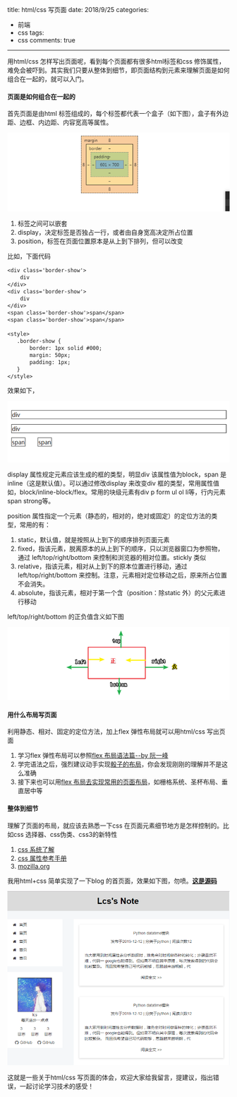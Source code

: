 title: html/css 写页面
date: 2018/9/25
categories:

- 前端
- css
tags:
- css
comments: true
---

用html/css 怎样写出页面呢，看到每个页面都有很多html标签和css 修饰属性，难免会被吓到。其实我们只要从整体到细节，即页面结构到元素来理解页面是如何组合在一起的，就可以入门。

#### 页面是如何组合在一起的
首先页面是由html 标签组成的，每个标签都代表一个盒子（如下图），盒子有外边距、边框、内边距、内容宽高等属性。

![box](/images/20180925/box.png)

1. 标签之间可以嵌套
2. display，决定标签是否独占一行，或者由自身宽高决定所占位置
3. position，标签在页面位置原本是从上到下排列，但可以改变

比如，下面代码
```
<div class='border-show'>
    div 
</div>
<div class='border-show'>
    div 
</div>
<span class='border-show'>span</span>
<span class='border-show'>span</span>

<style>
   .border-show {
       border: 1px solid #000;
       margin: 50px;
       padding: 1px;
   }
</style>
```
效果如下，

![div_span](/images/20180925/div_span.png)

display 属性规定元素应该生成的框的类型，明显div 该属性值为block，span 是inline（这是默认值）。可以通过修改display 来改变div 框的类型，常用属性值如，block/inline-block/flex。常用的块级元素有div p form ul ol li等，行内元素span strong等。

position 属性指定一个元素（静态的，相对的，绝对或固定）的定位方法的类型，常用的有：
1. static，默认值，就是按照从上到下的顺序排列页面元素
2. fixed，指该元素，脱离原本的从上到下的顺序，只以浏览器窗口为参照物，通过 left/top/right/bottom 来控制和浏览器的相对位置。stickly 类似
3. relative，指该元素，相对从上到下的原本位置进行移动，通过left/top/right/bottom 来控制。注意，元素相对定位移动之后，原来所占位置不会消失。
4. absolute，指该元素，相对于第一个含（position：除static 外）的父元素进行移动

left/top/right/bottom 的正负值含义如下图

![position](/images/20180925/position.png)

#### 用什么布局写页面
利用静态、相对、固定的定位方法，加上flex 弹性布局就可以用html/css 写出页面
1. 学习flex 弹性布局可以参照[flex 布局语法篇--by 阮一峰](http://www.ruanyifeng.com/blog/2015/07/flex-grammar.html)
2. 学完语法之后，强烈建议动手实现[骰子的布局](http://www.ruanyifeng.com/blog/2015/07/flex-examples.html)，你会发现刚刚的理解并不是这么准确
3. 接下来也可以用[flex 布局去实现常用的页面布局](https://magic-akari.github.io/solved-by-flexbox/)，如栅格系统、圣杯布局、垂直居中等

#### 整体到细节
理解了页面的布局，就应该去熟悉一下css 在页面元素细节地方是怎样控制的。比如css 选择器、css伪类、css3的新特性
1. [css 系统了解](http://www.runoob.com/css/css-tutorial.html)
2. [css 属性参考手册](http://www.runoob.com/cssref/css-reference.html)
3. [mozilla.org](https://developer.mozilla.org/en-US/docs/Web/CSS)

我用html+css 简单实现了一下blog 的首页面，效果如下图，勿喷。[**这是源码**](https://github.com/lics1216/web_shijian/tree/html+css)

![html+css](/images/20180925/html+css.png)




这就是一些关于html/css 写页面的体会，欢迎大家给我留言，提建议，指出错误，一起讨论学习技术的感受！